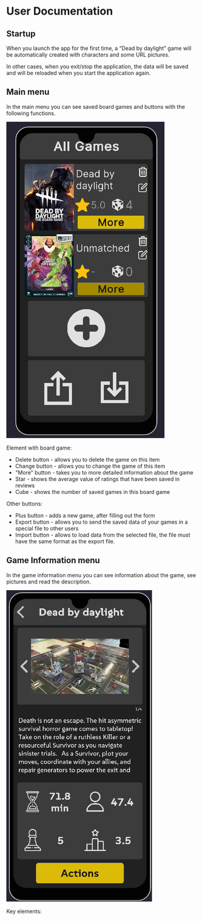 # User Documentation

## Startup

When you launch the app for the first time, a “Dead by daylight” game will be automatically created with characters and some URL pictures.

In other cases, when you exit/stop the application, the data will be saved and will be reloaded when you start the application again.

## Main menu

In the main menu you can see saved board games and buttons with the following functions.

![Main menu](./Media/Main_menu.JPG)

Element with board game:

- Delete button - allows you to delete the game on this item
- Change button - allows you to change the game of this item
- "More" button - takes you to more detailed information about the game
- Star - shows the average value of ratings that have been saved in reviews
- Cube - shows the number of saved games in this board game

Other buttons:

- Plus button - adds a new game, after filling out the form
- Export button - allows you to send the saved data of your games in a special file to other users
- Import button - allows to load data from the selected file, the file must have the same format as the export file.

## Game Information menu

In the game information menu you can see information about the game, see pictures and read the description.

![Game Information menu](./Media/Game_Information_menu.jpg)

Key elements:
